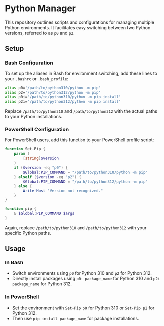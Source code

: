 # Python Manager

This repository outlines scripts and configurations for managing multiple Python environments. It facilitates easy switching between two Python versions, referred to as `p0` and `p2`.

## Setup

### Bash Configuration

To set up the aliases in Bash for environment switching, add these lines to your `.bashrc` or `.bash_profile`:

```bash
alias p0='/path/to/python310/python -m pip'
alias p2='/path/to/python312/python -m pip'
alias p0i='/path/to/python310/python -m pip install'
alias p2i='/path/to/python312/python -m pip install'
```

Replace `/path/to/python310` and `/path/to/python312` with the actual paths to your Python installations.

### PowerShell Configuration

For PowerShell users, add this function to your PowerShell profile script:

```ps1
function Set-Pip {
    param (
        [string]$version
    )
    if ($version -eq "p0") {
        $Global:PIP_COMMAND = "/path/to/python310/python -m pip"
    } elseif ($version -eq "p2") {
        $Global:PIP_COMMAND = "/path/to/python312/python -m pip"
    } else {
        Write-Host "Version not recognized."
    }
}

function pip {
    & $Global:PIP_COMMAND $args
}
```

Again, replace `/path/to/python310` and `/path/to/python312` with your specific Python paths.

## Usage

### In Bash
- Switch environments using `p0` for Python 310 and `p2` for Python 312.
- Directly install packages using `p0i package_name` for Python 310 and `p2i package_name` for Python 312.

### In PowerShell
- Set the environment with `Set-Pip p0` for Python 310 or `Set-Pip p2` for Python 312.
- Then use `pip install package_name` for package installations.
